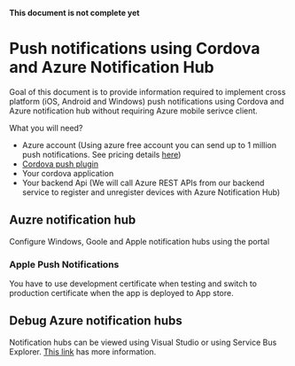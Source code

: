 **This document is not complete yet**

# Push notifications using Cordova and Azure Notification Hub

Goal of this document is to provide information required to implement cross platform (iOS, Android and Windows) push notifications using Cordova and Azure notification hub without requiring Azure mobile serivce client.

What you will need?
- Azure account (Using azure free account you can send up to 1 million push notifications. See pricing details [here](https://azure.microsoft.com/en-au/pricing/details/notification-hubs/))
- [Cordova push plugin](https://github.com/phonegap/phonegap-plugin-push)
- Your cordova application
- Your backend Api (We will call Azure REST APIs from our backend service to register and unregister devices with Azure Notification Hub)

## Auzre notification hub
Configure Windows, Goole and Apple notification hubs using the portal

### Apple Push Notifications
You have to use development certificate when testing and switch to production certificate when the app is deployed to App store.

## Debug Azure notification hubs

Notification hubs can be viewed using Visual Studio or using Service Bus Explorer. [This link](https://msdn.microsoft.com/en-us/library/azure/dn530751.aspx) has more information.
